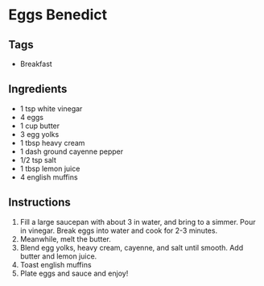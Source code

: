 # Eggs Benedict

## Tags
- Breakfast 

## Ingredients

* 1 tsp white vinegar
* 4 eggs
* 1 cup butter
* 3 egg yolks
* 1 tbsp heavy cream
* 1 dash ground cayenne pepper
* 1/2 tsp salt
* 1 tbsp lemon juice
* 4 english muffins

## Instructions

1. Fill a large saucepan with about 3 in water, and bring to a simmer. Pour in vinegar. Break eggs into water and cook for 2-3 minutes.
2. Meanwhile, melt the butter.
3. Blend egg yolks, heavy cream, cayenne, and salt until smooth. Add butter and lemon juice.
4. Toast english muffins
5. Plate eggs and sauce and enjoy!





